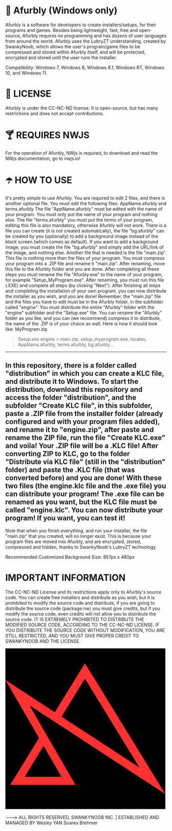 # 🥤 Afurbly (Windows only)
Afurbly is a software for developers to create installers/setups, for their programs and games. Besides being lightweight, fast, free and open-source, Afurbly requires no programming and has dozens of user languages from around the world.
Afurbly uses the LubryZT understanding, created by SwankyNoob, which allows the user's program/game files to be compressed and stored within Afurbly itself, and will be protected, encrypted and stored until the user runs the installer.

Compatibility: Windows 7, Windows 8, Windows 8.1, Windows RT, Windows 10, and Windows 11.

# 📖 LICENSE
Afurbly is under the CC-NC-ND license. It is open-source, but has many restrictions and does not accept contributions.

# 🍸 REQUIRES NWJS
For the operation of Afurbly, NWjs is required, to download and read the NWjs documentation, go to nwjs.io!

# ☂️ HOW TO USE
It's pretty simple to use Afurbly. You are required to edit 2 files, and there is another optional file. You must edit the following files:
AppName.afurbly and terms.afurbly
The file "AppName.afurbly" must be edited with the name of your program. You must only put the name of your program and nothing else. The file "terms.afurbly" you must put the terms of your program, editing this file is also mandatory, otherwise Afurbly will not work. There is a file you can create (it is not created automatically), the file "bg.afurbly" can be created by you (optionally) to add a background image instead of the black screen (which comes as default). If you want to add a background image, you must create the file "bg.afurbly" and simply add the URL/link of the image, and nothing else.
Another file that is needed is the file "main.zip". This file is nothing more than the files of your program. You must compress your program into a .ZIP file and rename it "main.zip". After renaming, move this file to the Afurbly folder and you are done. After completing all these steps you must rename the file "Afurbly.exe" to the name of your program, for example "Setup_MyProgram.exe". After renaming, you must run this file (.EXE) and complete all steps (by clicking "Next"). After finishing all steps and completing the installation of your own program, you can now distribute the installer as you wish, and you are done! Remember, the "main.zip" file and the files you have to edit must be in the Afurbly folder, in the subfolder called "engine". You must distribute the entire "Afurbly" folder with the "engine" subfolder and the "Setup.exe" file. You can rename the "Afurbly" folder as you like, and you can (we recommend) compress it to distribute, the name of the .ZIP is of your choice as well.
Here is how it should look like:
MyProgram.zip
> Setup.exe
> engine > main.zip, setup_myprogram.exe, locales, AppNams.afurbly, terms.afurbly, bg.afurbly...
--------------------
In this repository, there is a folder called "distribution" in which you can create a KLC file, and distribute it to Windows. To start the distribution, download this repository and access the folder "distribution", and the subfolder "Create KLC file", in this subfolder, paste a .ZIP file from the installer folder (already configured and with your program files added), and rename it to "engine.zip", after paste and rename the ZIP file, run the file "Create KLC.exe" and voila! Your .ZIP file will be a .KLC file! After converting ZIP to KLC, go to the folder "Distribute via KLC file" (still in the "distribution" folder) and paste the .KLC file (that was converted before) and you are done! With these two files (the engine.klc file and the .exe file) you can distribute your program! The .exe file can be renamed as you want, but the KLC file must be called "engine.klc". You can now distribute your program! If you want, you can test it!
-------------------
Note that when you finish everything, and run your installer, the file "main.zip" that you created, will no longer exist. This is because your program files are moved into Afurbly, and are encrypted, stored, compressed and hidden, thanks to SwankyNoob's LubryZT technology.

Recommended Customized Background Size: 857px x 480px

# IMPORTANT INFORMATION
The CC-NC-ND License and its restrictions apply only to Afurbly's source code. You can create free installers and distribute as you wish, but it is prohibited to modify the source code and distribute, if you are going to distribute the source code (package.nw) you must give credits, but if you modify the source code, even credits will not allow you to distribute the source code. IT IS EXTREMELY PROHIBITED TO DISTRIBUTE THE MODIFIED SOURCE CODE, ACCORDING TO THE CC-NC-ND LICENSE. IF YOU DISTRIBUTE THE SOURCE CODE WITHOUT MODIFICATION, YOU ARE STILL RESTRICTED, AND YOU MUST GIVE PROPER CREDIT TO SWANKYNOOB AND THE LICENSE.

![alt text](https://raw.githubusercontent.com/NervousGroove/Afurbly/main/afurbly_icon.png)

---> ALL RIGHTS RESERVED, SWANKYNOOB INC. | ESTABLISHED AND MANAGED BY Wesley YAN Soares Brehmer
